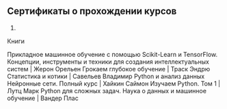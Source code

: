 ## Сертификаты о прохождении курсов

1. 










Книги

Прикладное машинное обучение с помощью Scikit-Learn и TensorFlow. Концепции, инструменты и техники для создания интеллектуальных систем | Жерон Орельен
Грокаем глубокое обучение | Траск Эндрю
Статистика и котики | Савельев Владимир
Python и анализ данных
Нейронные сети. Полный курс | Хайкин Саймон
Изучаем Python. Том 1 | Лутц Марк
Python для сложных задач. Наука о данных  и машинное обучение | Вандер Плас

